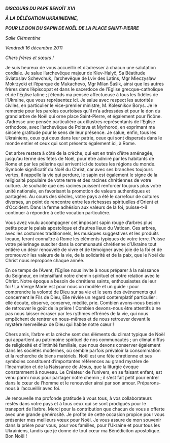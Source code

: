 ***DISCOURS DU PAPE BENOÎT XVI***

***À LA DÉLÉGATION UKRAINIENNE,***

***POUR LE DON DU SAPIN DE NOËL DE LA PLACE SAINT-PIERRE***

*Salle Clémentine*

*Vendredi 16 décembre 2011*

*Chers frères et sœurs !*

Je suis heureux de vous accueillir et d’adresser à chacun une salutation cordiale. Je salue l’archevêque majeur de Kiev-Halyč, Sa Béatitude Sviatoslav Schevchuk, l’archevêque de Lviv des Latins, Mgr Mieczysław Mokrzycki et l’éparque de Mukachevo, Mgr Milan Šašik, ainsi que les autres frères dans l’épiscopat et dans le sacerdoce de l’Eglise grecque-catholique et de l’Eglise latine ; j’étends ma pensée affectueuse à tous les fidèles de l’Ukraine, que vous représentez ici. Je salue avec respect les autorités civiles, en particulier le vice-premier ministre, M. Kolesnikov Borys. Je le remercie pour les paroles courtoises qu’il m’a adressées et pour le don du grand arbre de Noël qui orne place Saint-Pierre, et également pour l’icône. J’adresse une pensée particulière aux illustres représentants de l’Eglise orthodoxe, avec l’archevêque de Poltava et Myrhorod, en exprimant ma sincère gratitude pour le sens de leur présence. Je salue, enfin, tous les Ukrainiens, ceux qui ceux dans leur patrie, ceux qui sont dispersés dans le monde entier et ceux qui sont présents également ici, à Rome.

Cet arbre restera à côté de la crèche, qui est en train d’être aménagée, jusqu’au terme des fêtes de Noël, pour être admiré par les habitants de Rome et par les pèlerins qui arrivent ici de toutes les régions du monde. Symbole significatif du Noël du Christ, car avec ses branches toujours vertes, il rappelle la vie qui perdure, le sapin est également le signe de la religiosité populaire de votre terre et des racines chrétiennes de votre culture. Je souhaite que ces racines puissent renforcer toujours plus votre unité nationale, en favorisant la promotion de valeurs authentiques et partagées. Au cours des siècles, votre pays a été le carrefour de cultures diverses, un point de rencontre entre les richesses spirituelles d’Orient et d’Occident. Dans la ferme adhésion aux valeurs de la foi, puisse-t-il continuer à répondre à cette vocation particulière.

Vous avez voulu accompagner cet imposant sapin rouge d’arbres plus petits pour le palais apostolique et d’autres lieux du Vatican. Ces arbres, avec les costumes traditionnels, les musiques suggestives et les produits locaux, feront connaître à Rome les éléments typiques de votre terre. Puisse votre pèlerinage susciter dans la communauté chrétienne d’Ukraine tout entière un désir renouvelé de vivre et de témoigner avec joie de la foi et de promouvoir les valeurs de la vie, de la solidarité et de la paix, que le Noël du Christ nous repropose chaque année.

En ce temps de l’Avent, l’Eglise nous invite à nous préparer à la naissance du Seigneur, en intensifiant notre chemin spirituel et notre relation avec le Christ. Notre époque a besoin de chrétiens saints, enthousiastes de leur foi ! La Vierge Marie est pour nous un modèle et un guide : pour comprendre la volonté de Dieu sur sa vie et le sens des événements qui concernent le Fils de Dieu, Elle révèle un regard contemplatif particulier : elle écoute, observe, conserve, médite, prie. Combien avons-nous besoin de retrouver le goût de la prière ! Combien devons-nous être attentifs à ne pas nous laisser écraser par les rythmes effrénés de la vie, qui nous empêchent de rentrer en nous-mêmes et de nous retrouver devant le mystère merveilleux de Dieu qui habite notre cœur !

Chers amis, l’arbre et la crèche sont des éléments du climat typique de Noël qui appartient au patrimoine spirituel de nos communautés ; un climat diffus de religiosité et d’intimité familiale, que nous devons conserver également dans les sociétés modernes, où semble parfois prévaloir la consommation et la recherche de biens matériels. Noël est une fête chrétienne et ses symboles constituent d’importantes références au grand mystère de l’Incarnation et de la Naissance de Jésus, que la liturgie évoque constamment à nouveau. Le Créateur de l’univers, en se faisant enfant, est venu parmi nous pour partager notre chemin ; il s’est fait petit pour entrer dans le cœur de l’homme et le renouveler ainsi par son amour. Préparons-nous à l’accueillir avec foi.

Je renouvelle ma profonde gratitude à vous tous, à vos collaborateurs restés dans votre pays et à tous ceux qui se sont prodigués pour le transport de l’arbre. Merci pour la contribution que chacun de vous a offerte avec une grande générosité. Je profite de cette occasion propice pour vous présenter mes meilleurs vœux pour Noël. Je vous assure de mon souvenir dans la prière pour vous, pour vos familles, pour l’Ukraine et pour tous les Ukrainiens, tandis que je donne de tout cœur ma Bénédiciton apostolique. Bon Noël !